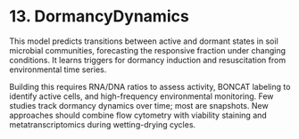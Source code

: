 # **13. DormancyDynamics**
This model predicts transitions between active and dormant states in soil microbial communities, forecasting the responsive fraction under changing conditions. It learns triggers for dormancy induction and resuscitation from environmental time series.

Building this requires RNA/DNA ratios to assess activity, BONCAT labeling to identify active cells, and high-frequency environmental monitoring. Few studies track dormancy dynamics over time; most are snapshots. New approaches should combine flow cytometry with viability staining and metatranscriptomics during wetting-drying cycles.
